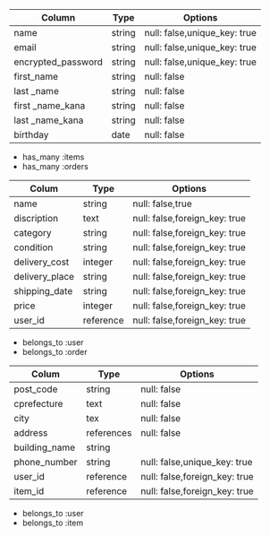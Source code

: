 <!-- DB設計 -->


<!-- USERSテーブル -->
| Column             | Type   | Options                      |
| ------------------ | ------ | ---------------------------- |
| name               | string | null: false,unique_key: true |
| email              | string | null: false,unique_key: true |
| encrypted_password | string | null: false,unique_key: true |
| first_name         | string | null: false                  |
| last _name         | string | null: false                  |
| first _name_kana   | string | null: false                  |
| last _name_kana    | string | null: false                  |
| birthday           | date   | null: false                  |
  
<!-- Association -->
- has_many :items
- has_many :orders



<!-- ITEMSテーブル -->
| Colum          | Type      | Options                       |
| -------------- | --------- | ----------------------------- |
| name           | string    | null: false,true              |
| discription    | text      | null: false,foreign_key: true |
| category       | string    | null: false,foreign_key: true |
| condition      | string    | null: false,foreign_key: true |
| delivery_cost  | integer   | null: false,foreign_key: true |
| delivery_place | string    | null: false,foreign_key: true |
| shipping_date  | string    | null: false,foreign_key: true |
| price          | integer   | null: false,foreign_key: true |
| user_id        | reference | null: false,foreign_key: true |

<!-- Association -->
- belongs_to :user
- belongs_to :order



<!-- ORDERSテーブル -->
| Colum         | Type       | Options                       |
| ------------- | ---------- | ----------------------------- |
| post_code     | string     | null: false                   |
| cprefecture   | text       | null: false                   |
| city          | tex        | null: false                   |
| address       | references | null: false                   |
| building_name | string     |                               |
| phone_number  | string     | null: false,unique_key: true  |
| user_id       | reference  | null: false,foreign_key: true |
| item_id       | reference  | null: false,foreign_key: true |

<!-- Association -->
- belongs_to :user
- belongs_to :item
